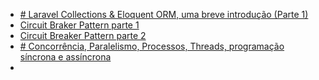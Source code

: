 - [# Laravel Collections & Eloquent ORM, uma breve introdução (Parte 1)](https://medium.com/sysvale/laravel-collections-eloquent-orm-uma-breve-introdu%C3%A7%C3%A3o-parte-1-e36238bbf034)
- [Circuit Braker Pattern parte 1](https://medium.com/@rafaelcruz_48213/implementando-o-circuit-breaker-pattern-parte-1-f902bf5440f4)
- [Circuit Breaker Pattern parte 2](https://medium.com/@rafaelcruz_48213/implementando-o-circuit-breaker-pattern-parte-2-1a9d84a25036)
- [# Concorrência, Paralelismo, Processos, Threads, programação síncrona e assíncrona](https://www.treinaweb.com.br/blog/concorrencia-paralelismo-processos-threads-programacao-sincrona-e-assincrona)
- 